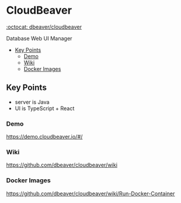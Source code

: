 # CloudBeaver

[:octocat: dbeaver/cloudbeaver](https://github.com/dbeaver/cloudbeaver)

Database Web UI Manager

<!-- INDEX_START -->

- [Key Points](#key-points)
  - [Demo](#demo)
  - [Wiki](#wiki)
  - [Docker Images](#docker-images)

<!-- INDEX_END -->

## Key Points

- server is Java
- UI is TypeScript + React

### Demo

<https://demo.cloudbeaver.io/#/>

### Wiki

<https://github.com/dbeaver/cloudbeaver/wiki>

### Docker Images

<https://github.com/dbeaver/cloudbeaver/wiki/Run-Docker-Container>
